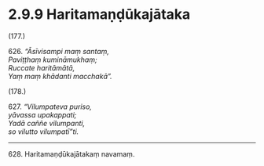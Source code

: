 

# 2.9.9 Haritamaṇḍūkajātaka




(177.)

626\. _“Āsīvisampi maṃ santaṃ,_  
_Paviṭṭhaṃ kumināmukhaṃ;_  
_Ruccate haritāmātā,_  
_Yaṃ maṃ khādanti macchakā”._  


(178.)

627\. _“Vilumpateva puriso,_  
_yāvassa upakappati;_  
_Yadā caññe vilumpanti,_  
_so vilutto vilumpatī”ti._  


---

628\. Haritamaṇḍūkajātakaṃ navamaṃ.





